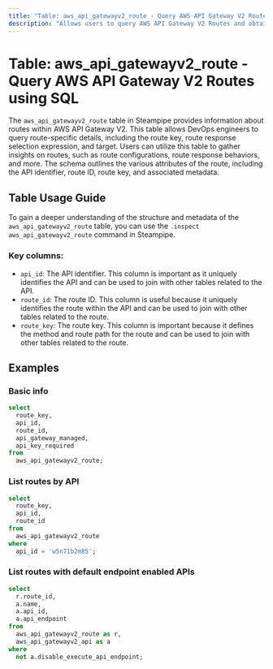 ```yaml
---
title: "Table: aws_api_gatewayv2_route - Query AWS API Gateway V2 Routes using SQL"
description: "Allows users to query AWS API Gateway V2 Routes and obtain detailed information about each route, including the route key, route response selection expression, and target."
---
```


# Table: aws_api_gatewayv2_route - Query AWS API Gateway V2 Routes using SQL

The `aws_api_gatewayv2_route` table in Steampipe provides information about routes within AWS API Gateway V2. This table allows DevOps engineers to query route-specific details, including the route key, route response selection expression, and target. Users can utilize this table to gather insights on routes, such as route configurations, route response behaviors, and more. The schema outlines the various attributes of the route, including the API identifier, route ID, route key, and associated metadata.

## Table Usage Guide

To gain a deeper understanding of the structure and metadata of the `aws_api_gatewayv2_route` table, you can use the `.inspect aws_api_gatewayv2_route` command in Steampipe.

### Key columns:

- `api_id`: The API identifier. This column is important as it uniquely identifies the API and can be used to join with other tables related to the API.
- `route_id`: The route ID. This column is useful because it uniquely identifies the route within the API and can be used to join with other tables related to the route.
- `route_key`: The route key. This column is important because it defines the method and route path for the route and can be used to join with other tables related to the route.

## Examples

### Basic info

```sql
select
  route_key,
  api_id,
  route_id,
  api_gateway_managed,
  api_key_required
from
  aws_api_gatewayv2_route;
```

### List routes by API

```sql
select
  route_key,
  api_id,
  route_id
from
  aws_api_gatewayv2_route
where
  api_id = 'w5n71b2m85';
```

### List routes with default endpoint enabled APIs

```sql
select
  r.route_id,
  a.name,
  a.api_id,
  a.api_endpoint
from
  aws_api_gatewayv2_route as r,
  aws_api_gatewayv2_api as a
where
  not a.disable_execute_api_endpoint;
```
